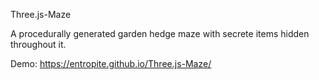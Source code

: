 Three.js-Maze

A procedurally generated garden hedge maze with secrete items hidden throughout it.

Demo: https://entropite.github.io/Three.js-Maze/
